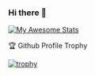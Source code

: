### Hi there 👋

<!--
**micedre/micedre** is a ✨ _special_ ✨ repository because its `README.md` (this file) appears on your GitHub profile.

Here are some ideas to get you started:

- 🔭 I’m currently working on ...
- 🌱 I’m currently learning ...
- 👯 I’m looking to collaborate on ...
- 🤔 I’m looking for help with ...
- 💬 Ask me about ...
- 📫 How to reach me: ...
- 😄 Pronouns: ...
- ⚡ Fun fact: ...
-->

[![My Awesome Stats](https://awesome-github-stats.azurewebsites.net/user-stats/micedre?cardType=octocat&theme=gruvbox)](https://git.io/awesome-stats-card)

🏆 Github Profile Trophy

[![trophy](https://github-profile-trophy.vercel.app/?username=ryo-ma)](https://github.com/ryo-ma/github-profile-trophy)
